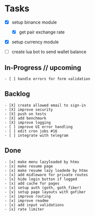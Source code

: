 # Tasks

- [x] setup binance module
    - [x] get pair exchange rate
- [x] setup currency module
- [ ] create lua bot to send wallet balance


## In-Progress // upcoming

    - [ ] handle errors for form validation

## Backlog

    - [X] create allowed email to sign-in
    - [X] improve security
    - [X] push on tests
    - [X] add benchmark
    - [X] improve logging
    - [ ] improve UI error handling
    - [ ] edit cron jobs #16
    - [ ] integrate with telegram

## Done

    - [x] make menu lazyloaded by htmx
    - [x] make resume page
    - [x] make resume lazy loadede by htmx
    - [x] add midleware for private routes
    - [x] hide login button if logged
    - [x] add cache for pages
    - [x] setup auth (goth, goth_fiber)
    - [x] setup page layouts with gofiber
    - [x] improve routing
    - [x] improve readme
    - [x] add input validations
    - [x] rate limiter
